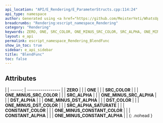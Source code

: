 ```yaml
---
api_location: "API/E_Rendering/E_ParameterStructs.cpp:114:24"
api_type: namespace
author: Generated using <a href="https://github.com/MeisterYeti/WhatsUpDoc">WhatsUpDoc</a>
breadcrumbs: "Rendering:escript_namespace_Rendering"
category: "Rendering"
keywords: ZERO, ONE, SRC_COLOR, ONE_MINUS_SRC_COLOR, SRC_ALPHA, ONE_MINUS_SRC_ALPHA, DST_ALPHA, ONE_MINUS_DST_ALPHA, DST_COLOR, ONE_MINUS_DST_COLOR, SRC_ALPHA_SATURATE, CONSTANT_COLOR, ONE_MINUS_CONSTANT_COLOR, CONSTANT_ALPHA, ONE_MINUS_CONSTANT_ALPHA
layout: e_api
permalink: escript_namespace_Rendering_BlendFunc
show_in_toc: true
sidebar: e_api_sidebar
title: "BlendFunc"
toc: false
---
```


## Attributes

|
| ------: | ----------------- |
| **ZERO** | |
| **ONE** | |
| **SRC_COLOR** | |
| **ONE_MINUS_SRC_COLOR** | |
| **SRC_ALPHA** | |
| **ONE_MINUS_SRC_ALPHA** | |
| **DST_ALPHA** | |
| **ONE_MINUS_DST_ALPHA** | |
| **DST_COLOR** | |
| **ONE_MINUS_DST_COLOR** | |
| **SRC_ALPHA_SATURATE** | |
| **CONSTANT_COLOR** | |
| **ONE_MINUS_CONSTANT_COLOR** | |
| **CONSTANT_ALPHA** | |
| **ONE_MINUS_CONSTANT_ALPHA** | |
{: .nohead }
